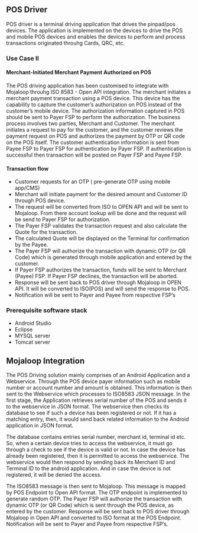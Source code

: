 ## POS Driver

POS driver is a terminal driving application that drives the pinpad/pos devices. The application is implemented on the devices to drive the POS and mobile POS devices and enables the devices to perform and process transactions originated throuhg Cards, QRC, etc.

### Use Case II

#### Merchant-Initiated Merchant Payment Authorized on POS

The POS driving application has been customised to integrate with Mojaloop throuhg ISO 8583 - Open API integration. The merchant initiates a merchant payment transaction using a POS device. This device has the capability to capture the customer’s authorization on POS instead of the customer’s mobile device. The authorization information captured in POS should be sent to Payer FSP to perform the authorization. The business process involves two parties, Merchant and Customer. The merchant initiates a request to pay for the customer, and the customer reviews the payment request on POS and authorizes the payment by OTP or QR code on the POS itself. The customer authentication information is sent from Payee  FSP to Payer FSP for authentication by Payer FSP. If authentication is successful then transaction will be posted on Payer FSP and Payee FSP.

#### Transaction flow

- Customer requests for an OTP ( pre-generate OTP using mobile app/CMS)
- Merchant will initiate payment for the desired amount and Customer ID through POS device.
- The request will be converted from ISO to OPEN API and will be sent to Mojaloop. From there account lookup will be done and the request will be send to Payer FSP for authorization.
- The Payer FSP validates the transaction request and also calculate the Quote for the transaction.
- The calculated Quote will be displayed on the Terminal for confirmation by the Payee. 
- The Payer FSP will authorize the transaction with dynamic OTP (or QR Code) which is generated through mobile application and entered by the customer.
- If Payer FSP authorizes the transaction, funds will be sent to Merchant (Payee) FSP. If Payer FSP declines, the transaction will be aborted. 
- Response will be sent back to POS driver through Mojaloop in OPEN API. It will be converted to ISO(POS) and will send the response to POS.
- Notification will be sent to Payer and Payee from respective FSP’s

### Prerequisite software stack

- Android Studio
- Eclipse
- MYSQL server
- Tomcat server

## Mojaloop Integration

The POS Driving solution mainly comprises of an Android Application and a Webservice. Through the POS device payer information such as mobile number or account number and amount is obtained. This information is then sent to the Webservice which processes to ISO8583 JSON message.
In the first stage, the Application retrieves serial number of the POS and sends it to the webservice in JSON format. The webservice then checks its database to see if such a device has been registered or not. If it has a matching entry, then, it would send back related information to the Android application in JSON format. 

The database contains entries serial number, merchant id, terminal id etc. So, when a certain device tries to access the webservice, it must go through a check to see if the device is valid or not. In case the device has already been registered, then it is permitted to access the webservice. The webservice would then respond by sending back its Merchant ID and Terminal ID to the android application. And in case the device is not registered, it will be denied the access.

The ISO8583 message is then sent to Mojaloop. This message is mapped by POS Endpoint to Open API format. The OTP endpoint is implemented to generate random OTP. The Payer FSP will authorize the transaction with dynamic OTP (or QR Code) which is sent through the POS device, as entered by the customer. Response will be sent back to POS driver through Mojaloop in Open API and converted to ISO format at the POS Endpoint. Notification will be sent to Payer and Payee from respective FSP’s.






